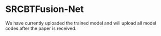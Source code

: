 # SRCBTFusion-Net
We have currently uploaded the trained model and will upload all model codes after the paper is received.
